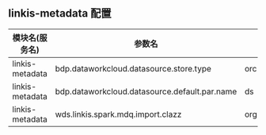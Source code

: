 ## linkis-metadata 配置


| 模块名(服务名) | 参数名 | 默认值 | 描述 |
| -------- | -------- | ----- |----- | 
| linkis-metadata |bdp.dataworkcloud.datasource.store.type|orc|datasource.store.type|
| linkis-metadata |bdp.dataworkcloud.datasource.default.par.name|ds|datasource.default.par.name|
| linkis-metadata |wds.linkis.spark.mdq.import.clazz|org.apache.linkis.engineplugin.spark.imexport.LoadData|spark.mdq.import.clazz|